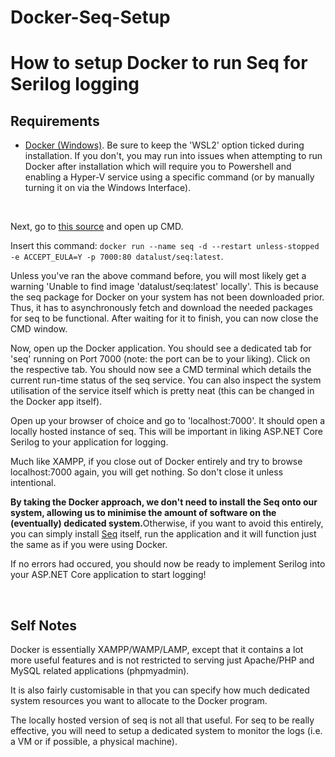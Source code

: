 # Docker-Seq-Setup

<h1>How to setup Docker to run Seq for Serilog logging</h1>
<h2>Requirements</h2>
<ul>
  <li><a href="https://docs.docker.com/docker-for-windows/install/">Docker (Windows)</a>. Be sure to keep the 'WSL2' option ticked during installation. If you don't, you may run into issues when attempting to run Docker after installation which will require you to Powershell and enabling a Hyper-V service using a specific command (or by manually turning it on via the Windows Interface).</li>
</ul>
<br />
<p>Next, go to <a href="https://hub.docker.com/r/datalust/seq">this source</a> and open up CMD.</p>
<p>Insert this command: <code>docker run --name seq -d --restart unless-stopped -e ACCEPT_EULA=Y -p 7000:80 datalust/seq:latest</code>.</p>
<p>Unless you've ran the above command before, you will most likely get a warning 'Unable to find image 'datalust/seq:latest' locally'. This is because the seq package for Docker on your system has not been downloaded prior. Thus, it has to asynchronously fetch and download the needed packages for seq to be functional. After waiting for it to finish, you can now close the CMD window.</p>
<p>Now, open up the Docker application. You should see a dedicated tab for 'seq' running on Port 7000 (note: the port can be to your liking). Click on the respective tab. You should now see a CMD terminal which details the current run-time status of the seq service. You can also inspect the system utilisation of the service itself which is pretty neat (this can be changed in the Docker app itself).</p>
<p>Open up your browser of choice and go to 'localhost:7000'. It should open a locally hosted instance of seq. This will be important in liking ASP.NET Core Serilog to your application for logging.</p>
<p>Much like XAMPP, if you close out of Docker entirely and try to browse localhost:7000 again, you will get nothing. So don't close it unless intentional.</p>
<p><b>By taking the Docker approach, we don't need to install the Seq onto our system, allowing us to minimise the amount of software on the (eventually) dedicated system.</b>Otherwise, if you want to avoid this entirely, you can simply install <a href="https://datalust.co/seq">Seq</a> itself, run the application and it will function just the same as if you were using Docker.</p>
<p>If no errors had occured, you should now be ready to implement Serilog into your ASP.NET Core application to start logging!</p>
<br />
<h2>Self Notes</h2>
<p>Docker is essentially XAMPP/WAMP/LAMP, except that it contains a lot more useful features and is not restricted to serving just Apache/PHP and MySQL related applications (phpmyadmin).</p>
<p>It is also fairly customisable in that you can specify how much dedicated system resources you want to allocate to the Docker program.</p>
<p>The locally hosted version of seq is not all that useful. For seq to be really effective, you will need to setup a dedicated system to monitor the logs (i.e. a VM or if possible, a physical machine).</p>
